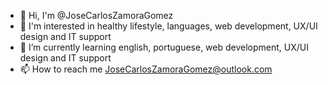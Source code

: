 - 👋 Hi, I'm @JoseCarlosZamoraGomez
- 👀 I'm interested in healthy lifestyle, languages, web development, UX/UI design and IT support
- 🌱 I’m currently learning english, portuguese, web development, UX/UI design and IT support 
- 📫 How to reach me JoseCarlosZamoraGomez@outlook.com

<!---
JoseCarlosZamoraGomez/JoseCarlosZamoraGomez is a ✨ special ✨ repository because its `README.md` (this file) appears on your GitHub profile.
You can click the Preview link to take a look at your changes.
--->
